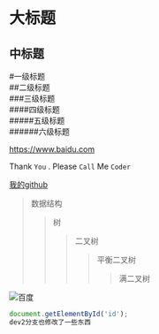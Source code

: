 大标题
=====
中标题
------
#一级标题  
##二级标题  
###三级标题  
####四级标题  
#####五级标题  
######六级标题  

https://www.baidu.com

Thank `You` . Please `Call` Me `Coder`

[我的github](https://www.baidu.com)

>数据结构  
>>树  
>>>二叉树  
>>>>平衡二叉树  
>>>>>满二叉树  

![百度](http://www.baidu.com/img/bdlogo.gif "百度logo")

```javascript
document.getElementById('id');
dev2分支也修改了一些东西